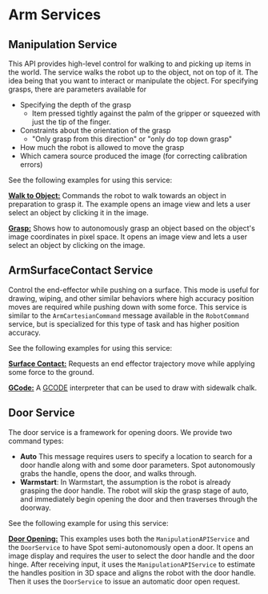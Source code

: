 <!--
Copyright (c) 2021 Boston Dynamics, Inc.  All rights reserved.

Downloading, reproducing, distributing or otherwise using the SDK Software
is subject to the terms and conditions of the Boston Dynamics Software
Development Kit License (20191101-BDSDK-SL).
-->

# Arm Services

## Manipulation Service
This API provides high-level control for walking to and picking up items in the world.  The service walks the robot up to the object, not on top of it.  The idea being that you want to interact or manipulate the object. For specifying grasps, there are parameters available for
* Specifying the depth of the grasp
  * Item pressed tightly against the palm of the gripper or squeezed with just the tip of the finger.
* Constraints about the orientation of the grasp
  * "Only grasp from this direction" or "only do top down grasp"
* How much the robot is allowed to move the grasp
* Which camera source produced the image (for correcting calibration errors)

See the following examples for using this service:

[**Walk to Object:**](../../../python/examples/arm_walk_to_object/README.md)
Commands the robot to walk towards an object in preparation to grasp it. The example opens an image view and lets a user select an object by clicking it in the image.

[**Grasp:**](../../../python/examples/arm_grasp/README.md)
Shows how to autonomously grasp an object based on the object's image coordinates in pixel space. It opens an image view and lets a user select an object by clicking on the image.

## ArmSurfaceContact Service
Control the end-effector while pushing on a surface. This mode is useful for drawing, wiping, and other similar behaviors where high accuracy position moves are required while pushing down with some force.  This service is similar to the `ArmCartesianCommand` message available in the `RobotCommand` service, but is specialized for this type of task and has higher position accuracy.

See the following examples for using this service:

[**Surface Contact:**](../../../python/examples/arm_surface_contact/README.md)
Requests an end effector trajectory move while applying some force to the ground.

[**GCode:**](../../../python/examples/arm_gcode/README.md)
A [GCODE](https://en.wikipedia.org/wiki/G-code) interpreter that can be used to draw with sidewalk chalk.

## Door Service
The door service is a framework for opening doors.  We provide two command types:
* **Auto** This message requires users to specify a location to search for a door handle along with and some door parameters. Spot autonomously grabs the handle, opens the door, and walks through.
* **Warmstart**: In Warmstart, the assumption is the robot is already grasping the door handle.  The robot will skip the grasp stage of auto, and immediately begin opening the door and then traverses through the doorway.

See the following example for using this service:

[**Door Opening:**](../../../python/examples/arm_door/README.md)
This examples uses both the `ManipulationAPIService` and the `DoorService` to have Spot semi-autonomously open a door. It opens an image display and requires the user to select the door handle and the door hinge. After receiving input, it uses the `ManipulationAPIService` to estimate the handles position in 3D space and aligns the robot with the door handle. Then it uses the `DoorService` to issue an automatic door open request.
